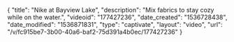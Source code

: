 {
    "title": "Nike at Bayview Lake",
    "description": "Mix fabrics to stay cozy while on the water.",
    "videoid": "177427236",
    "date_created": "1536728438",
    "date_modified": "1536871831",
    "type": "captivate",
    "layout": "video",
    "url": "\/v\/fc915be7-3b00-40a6-baf2-75d391a4b0ec\/177427236"
}